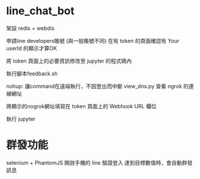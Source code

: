 # line_chat_bot

架設 redis + webdis

申請line developers賬號 (與一般賬號不同)
在有 token 的頁面確認有 Your userId 的顯示才算OK

將 token 頁面上的必要資訊修改至 jupyter 的程式碼內

執行腳本feedback.sh

nohup: 讓command在遠端執行，不因登出而中斷
view_dns.py 查看 ngrok 的連線網址

將顯示的nogrok網址填寫在 token 頁面上的 Webhook URL 欄位

執行 jupyter

# 群發功能
selenium + PhantomJS
開啟手機的 line 驗證登入
達到目標數值時，會自動群發訊息

